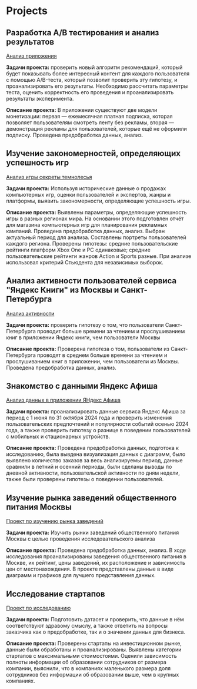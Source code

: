 # Projects

## Разработка А/В тестирования и анализ результатов
[Анализ приложения](https://github.com/Aza0701/Projects/blob/main/Анализ%20а%3Aв-тестирования%20приложения.ipynb)

**Задачи проекта:** проверить новый алгоритм рекомендаций, который будет показывать более интересный контент для каждого пользователя с помощью A/B-теста, который позволит проверить эту гипотезу, и проанализировать его результаты. Необходимо рассчитать параметры теста, оценить корректность его проведения и проанализировать результаты эксперимента.

**Описание проекта:** В приложении существуют две модели монетизации: первая — ежемесячная платная подписка, которая позволяет пользователям смотреть ленту без рекламы, вторая — демонстрация рекламы для пользователей, которые ещё не оформили подписку. Проведена предобработка данных, анализ.


## Изучение закономерностей, определяющих успешность игр
[Анализ игры секреты темнолесья](https://github.com/Aza0701/Projects/blob/main/Анализ%20игры%20Секреты%20темнолесья.ipynb)

**Задачи проекта:** Используя исторические данные о продажах компьютерных игр, оценки пользователей и экспертов, жанры и платформы, выявить закономерности, определяющие успешность игры.

**Описание проекта:** Выявлены параметры, определяющие успешность игры в разных регионах мира. На основании этого подготовлен отчёт для магазина компьютерных игр для планирования рекламных кампаний. Проведена предобработка данных, анализ. Выбран актуальный период для анализа. Составлены портреты пользователей каждого региона. Проверены гипотезы: средние пользовательские рейтинги платформ Xbox One и PC одинаковые; средние пользовательские рейтинги жанров Action и Sports разные. При анализе использовал критерий Стьюдента для независимых выборок.

## Анализ активности пользователей сервиса "Яндекс Книги" из Москвы и Санкт-Петербурга
[Анализ активности](https://github.com/Aza0701/Projects/blob/main/Анализ%20активности%20пользователей%20сервиса%20%22Яндекс%20Книги%22%20из%20Москвы%20и%20Санкт-Петербурга.ipynb)

**Задачи проекта:** проверить гипотезу о том, что пользователи Санкт-Петербурга проводит больше времени за чтением и прослушиванием книг в приложении Яндекс книги, чем пользователи Москвы

**Описание проекта:** Проверена гипотеза о том, пользователи из Санкт-Петербурга проводят в среднем больше времени за чтением и прослушиванием книг в приложении, чем пользователи из Москвы. Проведена предобработка данных, анализ.

## Знакомство с данными Яндекс Афиша
[Анализ данных в приложении ЯНдекс Афиша](https://github.com/Aza0701/Projects/blob/main/Знакомство%20с%20данными%20Яндекс%20Афиша.ipynb)

**Задачи проекта:** проанализировать данные сервиса Яндекс Афиша за период с 1 июня по 31 октября 2024 года и проверить изменения пользовательских предпочтений и популярности событий осенью 2024 года, а также проверить гипотезу о разнице в поведении пользователей с мобильных и стационарных устройств.

**Описание проекта:** Проведена предобработка данных, подготока к исследованию, была вывдена визуализация данных с диаграмм, было выявлено количество заказов за весь анализируемы период, данные сравнили в летний и осенний периоды, были сделаны выводы по дневной активности, пользовательской активности по дням недели, также были проверены гипотезы о поведении пользователей.

## Изучение рынка заведений общественного питания Москвы
[Проект по изучению рынка заведений](https://github.com/Aza0701/Projects/blob/main/Изучение%20рынка%20заведений%20общественного%20питания%20Москвы.ipynb)

**Задачи проекта:** Изучить рынки заведений общественного питания Москвы с целью проведения исследовательского анализа

**Описание проекта:** Проведена предобработка данных, анализ. В ходе исследования проанализированы заведения общественного питания в Москве, их рейтинг, цены заведений, их расположение и зависимость цен от местонахождения. В проекте представлены данные в виде диаграмм и графиков для лучшего представления данных.

## Исследование стартапов
[Проект по исследованию](https://github.com/Aza0701/Projects/blob/main/Исследование%20стартапов.ipynb)

**Задачи проекта:** Подготовить датасет и проверить, что данные в нём соответствуют здравому смыслу, а также ответить на вопросы заказчика как о предобработке, так и о значении данных для бизнеса.

**Описание проекта:** Проверены стартапы на инвестиционном рынке, данные были обработаны и проанализированы. Выявлены категории стартапов с максимальными стоимостоями. Оценили зависимость полноты информации об образовании сотрудников от размера компании, выяснили, что в компаниях маленького размера доля сотрудников без информации об образовании выше, чем в крупных компаниях.
